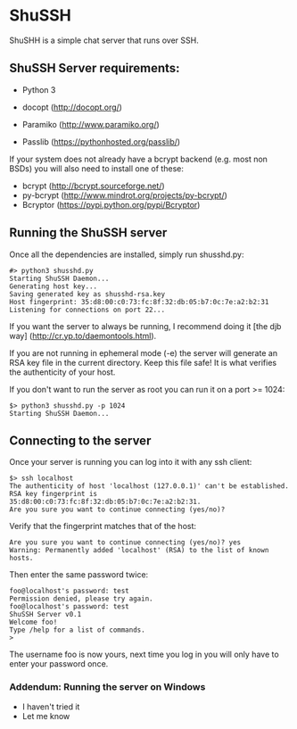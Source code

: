 ShuSSH
======
ShuSHH is a simple chat server that runs over SSH.

## ShuSSH Server requirements:
 - Python 3

 - docopt (http://docopt.org/)

 - Paramiko (http://www.paramiko.org/)

 - Passlib (https://pythonhosted.org/passlib/)

  If your system does not already have a bcrypt backend (e.g. most non BSDs)
  you will also need to install one of these:
  - bcrypt (http://bcrypt.sourceforge.net/)
  - py-bcrypt (http://www.mindrot.org/projects/py-bcrypt/)
  - Bcryptor (https://pypi.python.org/pypi/Bcryptor)

## Running the ShuSSH server
Once all the dependencies are installed, simply run shusshd.py:

    #> python3 shusshd.py
    Starting ShuSSH Daemon...
    Generating host key...
    Saving generated key as shusshd-rsa.key
    Host fingerprint: 35:d8:00:c0:73:fc:8f:32:db:05:b7:0c:7e:a2:b2:31
    Listening for connections on port 22...

If you want the server to always be running, I recommend doing it [the djb
way] (http://cr.yp.to/daemontools.html).

If you are not running in ephemeral mode (-e) the server will generate an
RSA key file in the current directory. Keep this file safe! It is what
verifies the authenticity of your host.

If you don't want to run the server as root you can run it on a port >= 1024:

    $> python3 shusshd.py -p 1024
    Starting ShuSSH Daemon...

## Connecting to the server
Once your server is running you can log into it with any ssh client:

    $> ssh localhost
    The authenticity of host 'localhost (127.0.0.1)' can't be established.
    RSA key fingerprint is 35:d8:00:c0:73:fc:8f:32:db:05:b7:0c:7e:a2:b2:31.
    Are you sure you want to continue connecting (yes/no)?

Verify that the fingerprint matches that of the host:

    Are you sure you want to continue connecting (yes/no)? yes
    Warning: Permanently added 'localhost' (RSA) to the list of known hosts.

Then enter the same password twice:

    foo@localhost's password: test
    Permission denied, please try again.
    foo@localhost's password: test
    ShuSSH Server v0.1
    Welcome foo!
    Type /help for a list of commands.
    > 

The username foo is now yours, next time you log in you will only have to
enter your password once.

### Addendum: Running the server on Windows
* I haven't tried it
* Let me know


